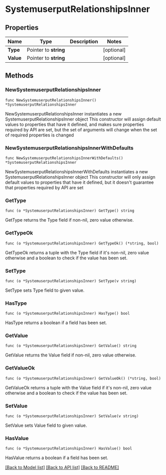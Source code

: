 # SystemuserputRelationshipsInner

## Properties

Name | Type | Description | Notes
------------ | ------------- | ------------- | -------------
**Type** | Pointer to **string** |  | [optional] 
**Value** | Pointer to **string** |  | [optional] 

## Methods

### NewSystemuserputRelationshipsInner

`func NewSystemuserputRelationshipsInner() *SystemuserputRelationshipsInner`

NewSystemuserputRelationshipsInner instantiates a new SystemuserputRelationshipsInner object
This constructor will assign default values to properties that have it defined,
and makes sure properties required by API are set, but the set of arguments
will change when the set of required properties is changed

### NewSystemuserputRelationshipsInnerWithDefaults

`func NewSystemuserputRelationshipsInnerWithDefaults() *SystemuserputRelationshipsInner`

NewSystemuserputRelationshipsInnerWithDefaults instantiates a new SystemuserputRelationshipsInner object
This constructor will only assign default values to properties that have it defined,
but it doesn't guarantee that properties required by API are set

### GetType

`func (o *SystemuserputRelationshipsInner) GetType() string`

GetType returns the Type field if non-nil, zero value otherwise.

### GetTypeOk

`func (o *SystemuserputRelationshipsInner) GetTypeOk() (*string, bool)`

GetTypeOk returns a tuple with the Type field if it's non-nil, zero value otherwise
and a boolean to check if the value has been set.

### SetType

`func (o *SystemuserputRelationshipsInner) SetType(v string)`

SetType sets Type field to given value.

### HasType

`func (o *SystemuserputRelationshipsInner) HasType() bool`

HasType returns a boolean if a field has been set.

### GetValue

`func (o *SystemuserputRelationshipsInner) GetValue() string`

GetValue returns the Value field if non-nil, zero value otherwise.

### GetValueOk

`func (o *SystemuserputRelationshipsInner) GetValueOk() (*string, bool)`

GetValueOk returns a tuple with the Value field if it's non-nil, zero value otherwise
and a boolean to check if the value has been set.

### SetValue

`func (o *SystemuserputRelationshipsInner) SetValue(v string)`

SetValue sets Value field to given value.

### HasValue

`func (o *SystemuserputRelationshipsInner) HasValue() bool`

HasValue returns a boolean if a field has been set.


[[Back to Model list]](../README.md#documentation-for-models) [[Back to API list]](../README.md#documentation-for-api-endpoints) [[Back to README]](../README.md)


